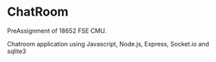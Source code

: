 # ChatRoom

PreAssignment of 18652 FSE CMU.

Chatroom application using Javascript, Node.js, Express, Socket.io and sqlite3
